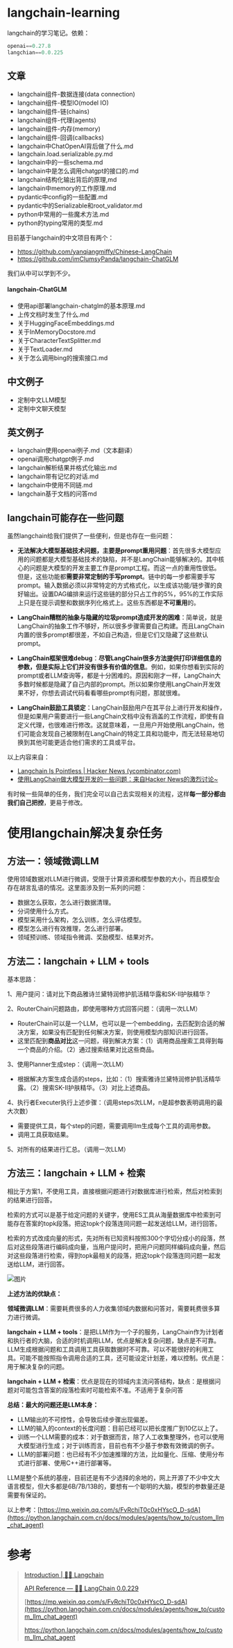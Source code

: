 # langchain-learning
langchain的学习笔记。依赖：

```python
openai==0.27.8
langchian==0.0.225
```

## **文章**

- langchain组件-数据连接(data connection)
- langchain组件-模型IO(model IO)
- langchain组件-链(chains)
- langchain组件-代理(agents)
- langchain组件-内存(memory)
- langchain组件-回调(callbacks)
- langchain中ChatOpenAI背后做了什么.md
- langchain.load.serializable.py.md
- langchain中的一些schema.md
- langchain中是怎么调用chatgpt的接口的.md
- langchain结构化输出背后的原理,md
- langchain中memory的工作原理.md
- pydantic中config的一些配置.md
- pydantic中的Serializable和root_validator.md
- python中常用的一些魔术方法.md
- python的typing常用的类型.md

目前基于langchain的中文项目有两个：

- https://github.com/yanqiangmiffy/Chinese-LangChain
- https://github.com/imClumsyPanda/langchain-ChatGLM

我们从中可以学到不少。

#### langchain-ChatGLM

- 使用api部署langchain-chatglm的基本原理.md
- 上传文档时发生了什么.md
- 关于HuggingFaceEmbeddings.md
- 关于InMemoryDocstore.md
- 关于CharacterTextSplitter.md
- 关于TextLoader.md
- 关于怎么调用bing的搜索接口.md

## **中文例子**

- 定制中文LLM模型
- 定制中文聊天模型

## **英文例子**

- langchain使用openai例子.md（文本翻译）
- openai调用chatgpt例子.md
- langchain解析结果并格式化输出.md
- langchain带有记忆的对话.md
- langchain中使用不同链.md
- langchain基于文档的问答md

## **langchain可能存在一些问题**

虽然langchain给我们提供了一些便利，但是也存在一些问题：

- **无法解决大模型基础技术问题，主要是prompt重用问题**：首先很多大模型应用的问题都是大模型基础技术的缺陷，并不是LangChain能够解决的。其中核心的问题是大模型的开发主要工作是prompt工程。而这一点的重用性很低。但是，这些功能都**需要非常定制的手写prompt**。链中的每一步都需要手写prompt。输入数据必须以非常特定的方式格式化，以生成该功能/链步骤的良好输出。设置DAG编排来运行这些链的部分只占工作的5%，95%的工作实际上只是在提示调整和数据序列化格式上。这些东西都是**不可重用**的。

- **LangChain糟糕的抽象与隐藏的垃圾prompt造成开发的困难**：简单说，就是LangChain的抽象工作不够好，所以很多步骤需要自己构建。而且LangChain内置的很多prompt都很差，不如自己构造，但是它们又隐藏了这些默认prompt。
- **LangChain框架很难debug**：**尽管LangChain很多方法提供打印详细信息的参数，但是实际上它们并没有很多有价值的信息**。例如，如果你想看到实际的prompt或者LLM查询等，都是十分困难的。原因和刚才一样，LangChain大多数时候都是隐藏了自己内部的prompt。所以如果你使用LangChain开发效果不好，你想去调试代码看看哪些prompt有问题，那就很难。
- **LangChain鼓励工具锁定**：LangChain鼓励用户在其平台上进行开发和操作，但是如果用户需要进行一些LangChain文档中没有涵盖的工作流程，即使有自定义代理，也很难进行修改。这就意味着，一旦用户开始使用LangChain，他们可能会发现自己被限制在LangChain的特定工具和功能中，而无法轻易地切换到其他可能更适合他们需求的工具或平台。

以上内容来自：

- [Langchain Is Pointless | Hacker News (ycombinator.com)](https://news.ycombinator.com/item?id=36645575)
- [使用LangChain做大模型开发的一些问题：来自Hacker News的激烈讨论~](https://zhuanlan.zhihu.com/p/642498874)

有时候一些简单的任务，我们完全可以自己去实现相关的流程，这样**每一部分都由我们自己把控**，更易于修改。

# 使用langchain解决复杂任务

## 方法一：领域微调LLM

使用领域数据对LLM进行微调，受限于计算资源和模型参数的大小，而且模型会存在胡言乱语的情况。这里面涉及到一系列的问题：

- 数据怎么获取，怎么进行数据清理。
- 分词使用什么方式。
- 模型采用什么架构，怎么训练，怎么评估模型。
- 模型怎么进行有效推理，怎么进行部署。
- 领域预训练、领域指令微调、奖励模型、结果对齐。

## 方法二：langchain + LLM + tools

基本思路：

1、用户提问：请对比下商品雅诗兰黛特润修护肌活精华露和SK-II护肤精华？

2、RouterChain问题路由，即使用哪种方式回答问题：（调用一次LLM）

- RouterChain可以是一个LLM，也可以是一个embedding，去匹配到合适的解决方案，如果没有匹配到任何解决方案，则使用模型内部知识进行回答。
- 这里匹配到**商品对比**这一问题，得到解决方案：（1）调用商品搜索工具得到每一个商品的介绍。（2）通过搜索结果对比这些商品。

3、使用Planner生成step：（调用一次LLM）

- 根据解决方案生成合适的steps，比如：（1）搜索雅诗兰黛特润修护肌活精华露。（2）搜索SK-II护肤精华。（3）对比上述商品。

4、执行者Executer执行上述步骤：（调用steps次LLM，n是超参数表明调用的最大次数）

- 需要提供工具，每个step的问题，需要调用llm生成每个工具的调用参数。
- 调用工具获取结果。

5、对所有的结果进行汇总。（调用一次LLM）

## 方法三：langchain + LLM + 检索

相比于方案1，不使用工具，直接根据问题进行对数据库进行检索，然后对检索到的结果进行回答。

检索的方式可以是基于给定问题的关键字，使用ES工具从海量数据库中检索到可能存在答案的topk段落。把这topk个段落连同问题一起发送给LLM，进行回答。

检索的方式改成向量的形式，先对所有已知资料按照300个字切分成小的段落，然后对这些段落进行编码成向量，当用户提问时，把用户问题同样编码成向量，然后对这些段落进行检索，得到topk最相关的段落，把这topk个段落连同问题一起发送给LLM，进行回答。

![图片](README.assets/640.png)

**上述方法的优缺点：**

**领域微调LLM**：需要耗费很多的人力收集领域内数据和问答对，需要耗费很多算力进行微调。

**langchain + LLM + tools**：是把LLM作为一个子的服务，LangChain作为计划者和执行者的大脑，合适的时机调用LLM，优点是解决复杂问题，缺点是不可靠。LLM生成根据问题和工具调用工具获取数据时不可靠。可以不能很好的利用工具。可能不能按照指令调用合适的工具，还可能设定计划差，难以控制。优点是：用于解决复杂的问题。

**langchain + LLM + 检索**：优点是现在的领域内主流问答结构，缺点：是根据问题对可能包含答案的段落检索时可能检索不准。不适用于复杂问答

**总结：最大的问题还是LLM本身：**

- LLM输出的不可控性，会导致后续步骤出现偏差。
- LLM的输入的context的长度问题：目前已经可以把长度推广到10亿以上了。
- 训练一个LLM需要的成本：对于数据而言，除了人工收集整理外，也可以使用大模型进行生成；对于训练而言，目前也有不少基于参数有效微调的例子。
- LLM的部署问题：也已经有不少加速推理的方法，比如量化、压缩、使用分布式进行部署、使用C++进行部署等。

LLM是整个系统的基座，目前还是有不少选择的余地的，网上开源了不少中文大语言模型，但大多都是6B/7B/13B的，要想有一个聪明的大脑，模型的参数量还是需要有保证的。

以上参考：[https://mp.weixin.qq.com/s/FvRchiT0c0xHYscO_D-sdA](https://python.langchain.com.cn/docs/modules/agents/how_to/custom_llm_chat_agent)

# 参考

> [Introduction | 🦜️🔗 Langchain](https://python.langchain.com/docs/get_started/introduction.html)
>
> [API Reference — 🦜🔗 LangChain 0.0.229](https://api.python.langchain.com/en/latest/api_reference.html)
>
> [https://mp.weixin.qq.com/s/FvRchiT0c0xHYscO_D-sdA](https://python.langchain.com.cn/docs/modules/agents/how_to/custom_llm_chat_agent)
>
> https://python.langchain.com.cn/docs/modules/agents/how_to/custom_llm_chat_agent
